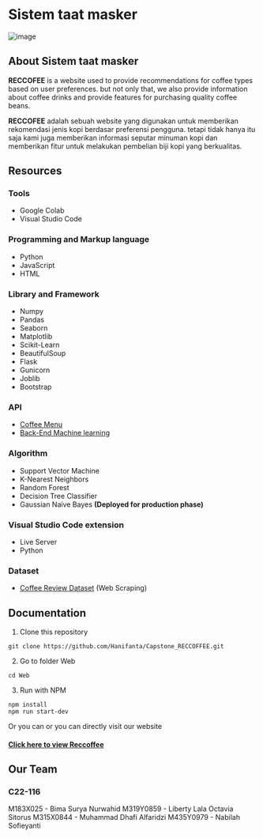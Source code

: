 # Sistem taat masker

![image](https://user-images.githubusercontent.com/105061172/206904938-ce3a67e0-2593-4042-908c-0968ccfcc9be.png)


## About Sistem taat masker
**RECCOFEE** is a website used to provide recommendations for coffee types based on user preferences. but not only that, we also provide information about coffee drinks and provide features for purchasing quality coffee beans.

**RECCOFEE** adalah sebuah website yang digunakan untuk memberikan rekomendasi jenis kopi berdasar preferensi pengguna. tetapi tidak hanya itu saja kami juga memberikan informasi seputar minuman kopi dan memberikan fitur untuk melakukan pembelian biji kopi yang berkualitas.

## Resources

### Tools
- Google Colab
- Visual Studio Code

### Programming and Markup language
- Python
- JavaScript
- HTML

### Library and Framework
- Numpy
- Pandas
- Seaborn
- Matplotlib
- Scikit-Learn
- BeautifulSoup
- Flask
- Gunicorn
- Joblib
- Bootstrap

### API
- [Coffee Menu](https://api.sampleapis.com/coffee)
- [Back-End Machine learning](https://flask-production-30b0.up.railway.app)

### Algorithm
- Support Vector Machine
- K-Nearest Neighbors
- Random Forest
- Decision Tree Classifier
- Gaussian Naive Bayes **(Deployed for production phase)**

### Visual Studio Code extension
- Live Server
- Python

### Dataset 
- [Coffee Review Dataset](https://www.kaggle.com/datasets/hanifalirsyad/coffee-scrap-coffeereview) (Web Scraping)

## Documentation
1. Clone this repository

```
git clone https://github.com/Hanifanta/Capstone_RECCOFFEE.git
```

2. Go to folder Web

```
cd Web
```

3. Run with NPM

```
npm install
npm run start-dev
```

Or you can or you can directly visit our website
#### [**Click here to view Reccoffee**](https://beta-recoffe.vercel.app)

## Our Team

### C22-116
M183X025 - Bima Surya Nurwahid
M319Y0859 - Liberty Lala Octavia Sitorus
M315X0844 - Muhammad Dhafi Alfaridzi
M435Y0979 - Nabilah Sofieyanti

